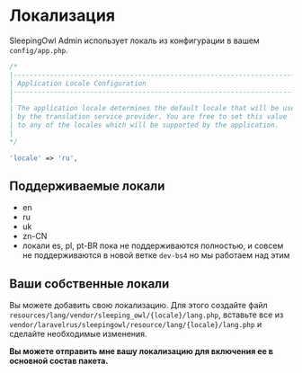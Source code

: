 # Локализация

SleepingOwl Admin использует локаль из конфигурации в вашем `config/app.php`.

```php
/*
|--------------------------------------------------------------------------
| Application Locale Configuration
|--------------------------------------------------------------------------
|
| The application locale determines the default locale that will be used
| by the translation service provider. You are free to set this value
| to any of the locales which will be supported by the application.
|
*/

'locale' => 'ru',
```

<a name="supported-locales"></a>
## Поддерживаемые локали

 - en
 - ru
 - uk
 - zn-CN
 - локали es, pl, pt-BR пока не поддерживаются полностью, и совсем не поддерживаются в новой ветке `dev-bs4` но мы работаем над этим


<a name="custom-locales"></a>
## Ваши собственные локали

Вы можете добавить свою локализацию. Для этого создайте файл
`resources/lang/vendor/sleeping_owl/{locale}/lang.php`, вставьте все
из `vendor/laravelrus/sleepingowl/resource/lang/{locale}/lang.php` и
сделайте необходимые изменения.

**Вы можете отправить мне вашу локализацию для включения ее в основной состав пакета.**
